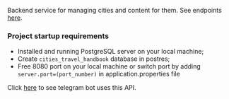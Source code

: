 
Backend service for managing cities and content for them. See endpoints [here](https://github.com/Uladzislaw/travel-handbook/tree/master/src/main/java/com/uladzislau/travel_handbook/controller).


### Project startup requirements
- Installed and running PostgreSQL server on your local machine;
- Create `cities_travel_handbook` database in postres;
- Free 8080 port on your local machine or switch port by adding `server.port=(port_number)` in application.properties file

Click [here](https://github.com/Uladzislaw/travel-tel-bot) to see telegram bot uses this API.
